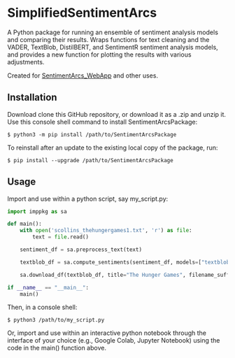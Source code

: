 # SimplifiedSentimentArcs
A Python package for running an ensemble of sentiment analysis models
and comparing their results. Wraps functions for text cleaning and the
VADER, TextBlob, DistilBERT, and SentimentR sentiment analysis models,
and provides a new function for plotting the results with various
adjustments.

Created for
[SentimentArcs_WebApp](https://github.com/DevAkre/SentimentArcs_WebApp)
and other uses.

## Installation
Download clone this GitHub repository, or download it as a .zip and unzip it.
Use this console shell command to install SentimentArcsPackage:
```shell
$ python3 -m pip install /path/to/SentimentArcsPackage 
```
To reinstall after an update to the existing local copy of the package, run:
```shell
$ pip install --upgrade /path/to/SentimentArcsPackage
```

## Usage
Import and use within a python script, say my_script.py:
```python
import imppkg as sa

def main():
    with open('scollins_thehungergames1.txt', 'r') as file:
        text = file.read()

    sentiment_df = sa.preprocess_text(text)

    textblob_df = sa.compute_sentiments(sentiment_df, models=["textblob"])

    sa.download_df(textblob_df, title="The Hunger Games", filename_suffix='_textblob_sentiments')

if __name__ == "__main__":
    main()
```
Then, in a console shell:
```shell
$ python3 /path/to/my_script.py
```

Or, import and use within an interactive python notebook through the interface of your choice (e.g., Google Colab, Jupyter Notebook) using the code in the main() function above.

